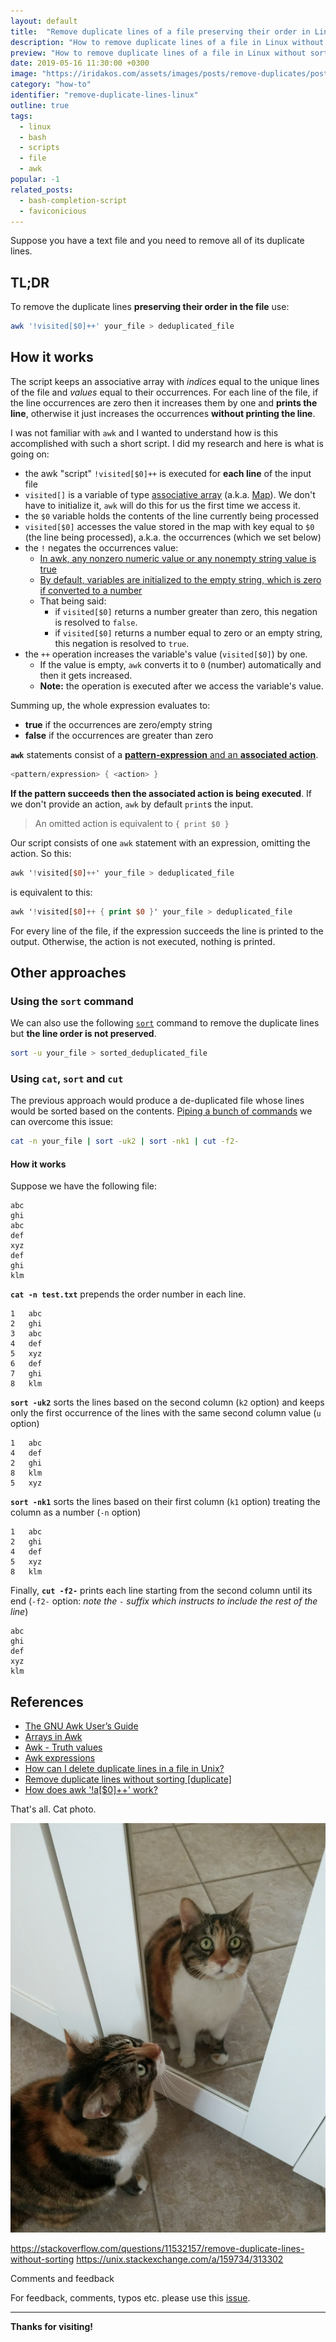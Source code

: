 ```yaml
---
layout: default
title:  "Remove duplicate lines of a file preserving their order in Linux"
description: "How to remove duplicate lines of a file in Linux without sorting or changing their order."
preview: "How to remove duplicate lines of a file in Linux without sorting or changing their order."
date: 2019-05-16 11:30:00 +0300
image: "https://iridakos.com/assets/images/posts/remove-duplicates/post.png"
category: "how-to"
identifier: "remove-duplicate-lines-linux"
outline: true
tags:
  - linux
  - bash
  - scripts
  - file
  - awk
popular: -1
related_posts:
  - bash-completion-script
  - faviconicious
---
```


Suppose you have a text file and you need to remove all of its duplicate lines.

## TL;DR

To remove the duplicate lines **preserving their order in the file** use:

```bash
awk '!visited[$0]++' your_file > deduplicated_file
```

## How it works

The script keeps an associative array with *indices* equal to the unique lines of the file and *values* equal to their occurrences. For each line of the file, if the line occurrences are zero then it increases them by one and **prints the line**, otherwise it just increases the occurrences **without printing the line**.

I was not familiar with `awk` and I wanted to understand how is this accomplished with such a short script. I did my research and here is what is going on:

* the awk "script" `!visited[$0]++` is executed for **each line** of the input file
* `visited[]` is a variable of type [associative array](http://kirste.userpage.fu-berlin.de/chemnet/use/info/gawk/gawk_12.html) (a.k.a. [Map](https://en.wikipedia.org/wiki/Associative_array)). We don't have to initialize it, `awk` will do this for us the first time we access it.
* the `$0` variable holds the contents of the line currently being processed
* `visited[$0]` accesses the value stored in the map with key equal to `$0` (the line being processed), a.k.a. the occurrences (which we set below)
* the `!` negates the occurrences value:
  * [In awk, any nonzero numeric value or any nonempty string value is true](https://www.gnu.org/software/gawk/manual/html_node/Truth-Values.html)
  * [By default, variables are initialized to the empty string, which is zero if converted to a number](https://ftp.gnu.org/old-gnu/Manuals/gawk-3.0.3/html_chapter/gawk_8.html)
  * That being said:
    * if `visited[$0]` returns a number greater than zero, this negation is resolved to `false`.
    * if `visited[$0]` returns a number equal to zero or an empty string, this negation is resolved to `true`.
* the `++` operation increases the variable's value (`visited[$0]`) by one.
  * If the value is empty, `awk` converts it to `0` (number) automatically and then it gets increased.
  * **Note:** the operation is executed after we access the variable's value.

Summing up, the whole expression evaluates to:
* **true** if the occurrences are zero/empty string
* **false** if the occurrences are greater than zero

**`awk`** statements consist of a [**pattern-expression** and an **associated action**](http://kirste.userpage.fu-berlin.de/chemnet/use/info/gawk/gawk_9.html).

```awk
<pattern/expression> { <action> }
```

**If the pattern succeeds then the associated action is being executed**. If we don't provide an action, `awk` by default `print`s the input.

> An omitted action is equivalent to `{ print $0 }`

Our script consists of one `awk` statement with an expression, omitting the action.
So this:

```awk
awk '!visited[$0]++' your_file > deduplicated_file
```

is equivalent to this:

```awk
awk '!visited[$0]++ { print $0 }' your_file > deduplicated_file
```

For every line of the file, if the expression succeeds the line is printed to the output. Otherwise, the action is not executed, nothing is printed.

## Other approaches

<h3>Using the <code>sort</code> command</h3>

We can also use the following [`sort`](http://man7.org/linux/man-pages/man1/sort.1.html) command to remove the duplicate lines but **the line order is not preserved**.

```bash
sort -u your_file > sorted_deduplicated_file
```

<h3>Using <code>cat</code>, <code>sort</code> and <code>cut</code></h3>

The previous approach would produce a de-duplicated file whose lines would be sorted based on the contents. [Piping a bunch of commands](https://stackoverflow.com/a/20639730/2292448) we can overcome this issue:

```bash
cat -n your_file | sort -uk2 | sort -nk1 | cut -f2-
```

#### How it works

Suppose we have the following file:

```text
abc
ghi
abc
def
xyz
def
ghi
klm
```

**`cat -n test.txt`** prepends the order number in each line.

```text
1	abc
2	ghi
3	abc
4	def
5	xyz
6	def
7	ghi
8	klm
```

**`sort -uk2`** sorts the lines based on the second column (`k2` option) and keeps only the first occurrence of the lines with the same second column value (`u` option)

```text
1	abc
4	def
2	ghi
8	klm
5	xyz
```

**`sort -nk1`** sorts the lines based on their first column (`k1` option) treating the column as a number (`-n` option)

```text
1	abc
2	ghi
4	def
5	xyz
8	klm
```

Finally, **`cut -f2-`** prints each line starting from the second column until its end (`-f2-` option: *note the `-` suffix which instructs to include the rest of the line*)

```text
abc
ghi
def
xyz
klm
```

## References

- [The GNU Awk User’s Guide
](https://www.gnu.org/software/gawk/manual/html_node/)
- [Arrays in Awk](http://kirste.userpage.fu-berlin.de/chemnet/use/info/gawk/gawk_12.html)
- [Awk - Truth values](https://www.gnu.org/software/gawk/manual/html_node/Truth-Values.html)
- [Awk expressions](https://ftp.gnu.org/old-gnu/Manuals/gawk-3.0.3/html_chapter/gawk_8.html)
- [How can I delete duplicate lines in a file in Unix?
](https://stackoverflow.com/questions/1444406/how-can-i-delete-duplicate-lines-in-a-file-in-unix)
- [Remove duplicate lines without sorting [duplicate]](https://stackoverflow.com/questions/11532157/remove-duplicate-lines-without-sorting)
- [How does awk '!a[$0]++' work?](https://unix.stackexchange.com/questions/159695/how-does-awk-a0-work/159734#159734)

That's all. Cat photo.

![duplicate cat](/assets/images/posts/remove-duplicates/duplicate-cat.jpg)

https://stackoverflow.com/questions/11532157/remove-duplicate-lines-without-sorting
https://unix.stackexchange.com/a/159734/313302

<div class="alert alert-light">
  <div class="alert-heading"><i class="fa fa-comments"></i> Comments and feedback</div>

  For feedback, comments, typos etc. please use this <a class="alert-link" href="https://github.com/iridakos/iridakos-posts/issues/2">issue</a>.

  <hr>

  <strong>Thanks for visiting!</strong>
</div>
